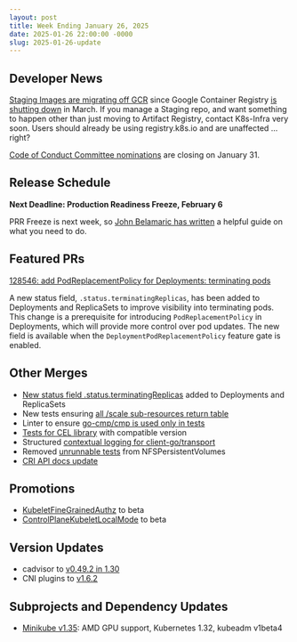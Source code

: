 ```yaml
---
layout: post
title: Week Ending January 26, 2025
date: 2025-01-26 22:00:00 -0000
slug: 2025-01-26-update
---
```


## Developer News

[Staging Images are migrating off GCR](https://groups.google.com/a/kubernetes.io/g/dev/c/U5jTmvhoYLg) since Google Container Registry [is shutting down](https://github.com/kubernetes/k8s.io/issues/1343) in March.  If you manage a Staging repo, and want something to happen other than just moving to Artifact Registry, contact K8s-Infra very soon.  Users should already be using registry.k8s.io and are unaffected ... right?

[Code of Conduct Committee nominations](https://groups.google.com/a/kubernetes.io/g/dev/c/5hiqk29yDOw) are closing on January 31.

## Release Schedule

**Next Deadline: Production Readiness Freeze, February 6**

PRR Freeze is next week, so [John Belamaric has written](https://groups.google.com/a/kubernetes.io/g/dev/c/VF2xhhVGueg) a helpful guide on what you need to do.

## Featured PRs

[128546: add PodReplacementPolicy for Deployments: terminating pods](https://github.com/kubernetes/kubernetes/pull/128546)

A new status field, `.status.terminatingReplicas`, has been added to Deployments and
ReplicaSets to improve visibility into terminating pods. This change is a prerequisite
for introducing `PodReplacementPolicy` in Deployments, which will provide more control
over pod updates. The new field is available when the `DeploymentPodReplacementPolicy`
feature gate is enabled.

## Other Merges

* [New status field .status.terminatingReplicas](https://github.com/kubernetes/kubernetes/pull/128546) added to Deployments and ReplicaSets
* New tests ensuring [all /scale sub-resources return table](https://github.com/kubernetes/kubernetes/pull/129858)
* Linter to ensure [go-cmp/cmp is used only in tests](https://github.com/kubernetes/kubernetes/pull/129815)
* [Tests for CEL library](https://github.com/kubernetes/kubernetes/pull/129596) with compatible version
* Structured [contextual logging for client-go/transport](https://github.com/kubernetes/kubernetes/pull/129330)
* Removed [unrunnable tests](https://github.com/kubernetes/kubernetes/pull/129723) from NFSPersistentVolumes
* [CRI API docs update](https://github.com/kubernetes/kubernetes/pull/129789)

## Promotions

* [KubeletFineGrainedAuthz](https://github.com/kubernetes/kubernetes/pull/129656) to beta
* [ControlPlaneKubeletLocalMode](https://github.com/kubernetes/kubernetes/pull/129716) to beta

## Version Updates

* cadvisor to [v0.49.2 in 1.30](https://github.com/kubernetes/kubernetes/pull/129133)
* CNI plugins to [v1.6.2](https://github.com/kubernetes/kubernetes/pull/129776)

## Subprojects and Dependency Updates

* [Minikube v1.35](https://github.com/kubernetes/minikube/releases/tag/v1.35.0): AMD GPU support, Kubernetes 1.32, kubeadm v1beta4